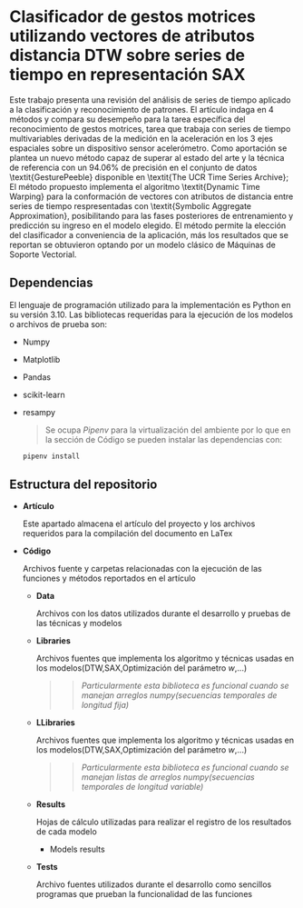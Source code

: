 # Clasificador de gestos motrices utilizando vectores de atributos distancia DTW sobre series de tiempo en representación SAX

Este trabajo presenta una revisión del análisis de series de tiempo aplicado a la clasificación y reconocimiento de patrones. El artículo indaga en 4 métodos y compara su desempeño para la tarea específica del reconocimiento de gestos motrices, tarea que trabaja con series de tiempo multivariables derivadas de la medición en la aceleración en los 3 ejes espaciales sobre un dispositivo sensor acelerómetro. Como aportación se plantea un nuevo método capaz de superar al estado del arte y la técnica de referencia con un 94.06\% de precisión en el conjunto de datos \textit{GesturePeeble} disponible en \textit{The UCR Time Series Archive}; El método propuesto implementa el algoritmo \textit{Dynamic Time Warping} para la conformación de vectores con atributos de distancia entre series de tiempo respresentadas con \textit{Symbolic Aggregate Approximation}, posibilitando para las fases posteriores de entrenamiento y predicción su ingreso en el modelo elegido. El método permite la elección del clasificador a conveniencia de la aplicación, más los resultados que se reportan se obtuvieron optando por un modelo clásico de Máquinas de Soporte Vectorial.

## Dependencias

El lenguaje de programación utilizado para la implementación es Python en su versión 3.10.
Las bibliotecas requeridas para la ejecución de los modelos o archivos de prueba son:

* Numpy

* Matplotlib

* Pandas

* scikit-learn

* resampy
  
  > Se ocupa *Pipenv* para la virtualización del ambiente por lo que en la sección de Código se pueden instalar las dependencias con:
  
  ```bash
  pipenv install
  ```



## Estructura del repositorio

- **Artículo**
  
  Este apartado almacena el artículo del proyecto y los archivos requeridos para la compilación del documento en LaTex

- **Código**
  
  Archivos fuente y carpetas relacionadas con la ejecución de las funciones y métodos reportados en el artículo
  
  - **Data**
    
    Archivos con los datos utilizados durante el desarrollo y pruebas de las técnicas y modelos
  
  - **Libraries**
    
    Archivos fuentes que implementa los algoritmo y técnicas usadas en los modelos(DTW,SAX,Optimización del parámetro *w*,...)
    
    > > *Particularmente esta biblioteca es funcional cuando se manejan arreglos numpy(secuencias temporales de longitud fija)*
  
  - **LLibraries**
    
    Archivos fuentes que implementa los algoritmo y técnicas usadas en los modelos(DTW,SAX,Optimización del parámetro *w*,...)
    
    > > *Particularmente esta biblioteca es funcional cuando se manejan listas de arreglos numpy(secuencias temporales de longitud variable)*
  
  - **Results**
    
    Hojas de cálculo utilizadas para realizar el registro de los resultados de cada modelo
    
    - Models results
  
  - **Tests**
    
    Archivo fuentes utilizados durante el desarrollo como sencillos programas que prueban la funcionalidad de las funciones

